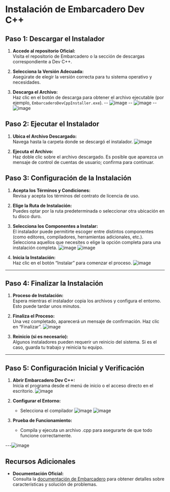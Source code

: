 # Instalación de Embarcadero Dev C++

## Paso 1: Descargar el Instalador

1. **Accede al repositorio Oficial:**  
   Visita el repositorio de Embarcadero o la sección de descargas correspondiente a Dev C++.
2. **Selecciona la Versión Adecuada:**  
   Asegúrate de elegir la versión correcta para tu sistema operativo y necesidades.

3. **Descarga el Archivo:**  
    Haz clic en el botón de descarga para obtener el archivo ejecutable (por ejemplo, `EmbarcaderoDevCppInstaller.exe`).
   -- ![image](./ImagenesRef/1.png)
   -- ![image](./ImagenesRef/2.png)
   -- ![image](./ImagenesRef/3.png)

## Paso 2: Ejecutar el Instalador

1. **Ubica el Archivo Descargado:**  
   Navega hasta la carpeta donde se descargó el instalador.
   ![image](./ImagenesRef/4.png)

2. **Ejecuta el Archivo:**  
   Haz doble clic sobre el archivo descargado. Es posible que aparezca un mensaje de control de cuentas de usuario; confirma para continuar.

## Paso 3: Configuración de la Instalación

1. **Acepta los Términos y Condiciones:**  
   Revisa y acepta los términos del contrato de licencia de uso.

2. **Elige la Ruta de Instalación:**  
   Puedes optar por la ruta predeterminada o seleccionar otra ubicación en tu disco duro.

3. **Selecciona los Componentes a Instalar:**  
   El instalador puede permitirte escoger entre distintos componentes (como editores, compiladores, herramientas adicionales, etc.). Selecciona aquellos que necesites o elige la opción completa para una instalación completa.
   ![image](./ImagenesRef/5.png)
   ![image](./ImagenesRef/6.png)

4. **Inicia la Instalación:**  
   Haz clic en el botón “Instalar” para comenzar el proceso.
   ![image](./ImagenesRef/7.png)

---

## Paso 4: Finalizar la Instalación

1. **Proceso de Instalación:**  
   Espera mientras el instalador copia los archivos y configura el entorno. Esto puede tardar unos minutos.

2. **Finaliza el Proceso:**  
   Una vez completado, aparecerá un mensaje de confirmación. Haz clic en “Finalizar”.
   ![image](./ImagenesRef/8.png)

3. **Reinicio (si es necesario):**  
   Algunos instaladores pueden requerir un reinicio del sistema. Si es el caso, guarda tu trabajo y reinicia tu equipo.

---

## Paso 5: Configuración Inicial y Verificación

1. **Abrir Embarcadero Dev C++:**  
   Inicia el programa desde el menú de inicio o el acceso directo en el escritorio.
   ![image](./ImagenesRef/9.png)

2. **Configurar el Entorno:**

   - Selecciona el compilador
     ![image](./ImagenesRef/10.png)
     ![image](./ImagenesRef/11.png)

3. **Prueba de Funcionamiento:**
   - Compila y ejecuta un archivo .cpp para asegurarte de que todo funcione correctamente.

---![image](./ImagenesRef/12.png)

## Recursos Adicionales

- **Documentación Oficial:**  
  Consulta la [documentación de Embarcadero](https://www.embarcadero.com) para obtener detalles sobre características y solución de problemas.
  

